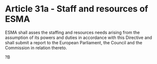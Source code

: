 # Article 31a - Staff and resources of ESMA


ESMA shall asses the staffing and resources needs arising from the assumption of its powers and duties in accordance with this Directive and shall submit a report to the European Parliament, the Council and the Commission in relation thereto.

?B

